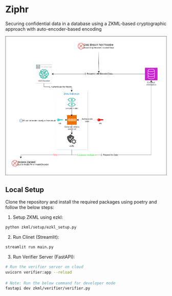 # Ziphr
Securing confidential data in a database using a ZKML-based cryptographic approach with auto-encoder-based encoding

![ziphr](assets/ZKML-ENC.png)

## Local Setup
Clone the repository and install the required packages using poetry and follow the below steps:

1. Setup ZKML using ezkl:
```bash
python zkml/setup/ezkl_setup.py 
```

2. Run Clinet (Streamlit):
```bash
streamlit run main.py
```

3. Run Verifier Server (FastAPI):
```bash
# Run the verifier server on cloud
uvicorn verifier:app --reload

# Note: Run the below command for developer mode
fastapi dev zkml/verifier/verifier.py
```

